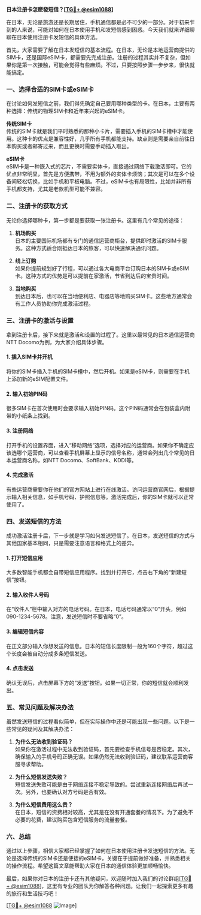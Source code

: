 **日本注册卡怎麽發短信？[[TG💪+ @esim1088](https://t.me/s/esim1088)]**

在日本，无论是旅游还是长期居住，手机通信都是必不可少的一部分。对于初来乍到的人来说，可能对如何在日本使用手机和发短信感到困惑。今天我们就来详细聊聊在日本使用注册卡发短信的具体方法。

首先，大家需要了解在日本发短信的基本流程。在日本，无论是本地运营商提供的SIM卡，还是国际eSIM卡，都需要先完成注册。注册的过程其实并不复杂，但如果你是第一次接触，可能会觉得有些麻烦。不过，只要按照步骤一步步来，很快就能搞定。

### 一、选择合适的SIM卡或eSIM卡

在讨论如何发短信之前，我们得先确定自己要用哪种类型的卡。在日本，主要有两种选择：传统的物理SIM卡和近年来兴起的eSIM卡。

**传统SIM卡**  
传统的SIM卡就是我们平时熟悉的那种小卡片，需要插入手机的SIM卡槽中才能使用。这种卡的优点是兼容性好，几乎所有手机都能支持。缺点则是需要亲自前往日本购买或者邮寄过来，而且更换时需要手动插入取出。

**eSIM卡**  
eSIM卡是一种嵌入式的芯片，不需要实体卡，直接通过网络下载激活即可。它的优点非常明显，首先是方便携带，不用为额外的实体卡烦恼；其次是可以在多个设备间轻松切换，比如手机和平板电脑。不过，eSIM卡也有局限性，比如并非所有手机都支持，尤其是老款机型可能不兼容。

### 二、注册卡的获取方式

无论你选择哪种卡，第一步都是要获取一张注册卡。这里有几个常见的途径：

1. **机场购买**  
   日本的主要国际机场都有专门的通信运营商柜台，提供即时激活的SIM卡服务。这种方式适合刚抵达日本的旅客，可以快速解决通讯问题。

2. **线上订购**  
   如果你提前规划好了行程，可以通过各大电商平台订购日本的SIM卡或eSIM卡。这种方式的优势是可以提前在家激活，节省到达后的宝贵时间。

3. **当地购买**  
   到达日本后，也可以在当地便利店、电器店等地购买SIM卡。这些地方通常会有工作人员协助你完成激活过程。

### 三、注册卡的激活与设置

拿到注册卡后，接下来就是激活和设置的过程了。这里以最常见的日本通信运营商NTT Docomo为例，为大家介绍具体步骤。

#### 1. 插入SIM卡并开机  
将你的SIM卡插入手机的SIM卡槽中，然后开机。如果是eSIM卡，则需要在手机上添加新的eSIM配置文件。

#### 2. 输入初始PIN码  
很多SIM卡在首次使用时会要求输入初始PIN码。这个PIN码通常会在包装盒内附带的小纸条上找到。

#### 3. 注册网络  
打开手机的设置界面，进入“移动网络”选项，选择对应的运营商。如果你不确定应该选哪个运营商，可以查看手机屏幕上显示的信号名称，通常会列出几个常见的日本运营商名称，如NTT Docomo、SoftBank、KDDI等。

#### 4. 完成激活  
有些运营商需要你在他们的官方网站上进行在线激活。访问运营商官网后，根据提示输入相关信息，如手机号码、护照信息等。激活完成后，你的SIM卡就可以正常使用了。

### 四、发送短信的方法

成功激活注册卡后，下一步就是学习如何发送短信了。在日本，发送短信的方式与其他国家基本相同，只是需要注意语言和格式上的差异。

#### 1. 打开短信应用  
大多数智能手机都会自带短信应用程序。找到并打开它，点击右下角的“新建短信”按钮。

#### 2. 输入收件人号码  
在“收件人”栏中输入对方的电话号码。在日本，电话号码通常以“0”开头，例如090-1234-5678。注意，发送短信时不要省略“0”。

#### 3. 编辑短信内容  
在正文部分输入你想发送的信息。日本的短信长度限制一般为160个字符，超过这个长度会被自动分成多条短信发送。

#### 4. 点击发送  
确认无误后，点击屏幕下方的“发送”按钮。如果一切正常，你的短信就会顺利发出。

### 五、常见问题及解决办法

虽然发送短信的过程看似简单，但在实际操作中还是可能出现一些问题。以下是一些常见的疑问及其解决办法：

1. **为什么无法收到验证码？**  
   如果你在激活过程中无法收到验证码，首先要检查手机信号是否稳定。其次，确保输入的手机号码正确无误。如果仍然无法收到验证码，建议联系运营商客服寻求帮助。

2. **为什么短信发送失败？**  
   短信发送失败可能是由于网络连接不稳定导致的。尝试重新连接网络后再试一次。另外，也要确认对方号码是否有效。

3. **为什么短信费用这么贵？**  
   在日本，短信的资费相对较高，尤其是在没有开通套餐的情况下。为了避免不必要的花费，建议购买包含短信服务的流量套餐。

### 六、总结

通过以上步骤，相信大家都已经掌握了如何在日本使用注册卡发送短信的方法。无论是选择传统的SIM卡还是便捷的eSIM卡，关键在于提前做好准备，并熟悉相关的操作流程。希望这篇文章能帮助大家在日本的通信体验更加顺畅愉快。

最后，如果你对日本的注册卡还有其他疑问，欢迎随时加入我们的讨论群组[[TG💪+ @esim1088](https://t.me/s/esim1088)]，这里有专业的团队为你解答各种问题。让我们一起探索更多有趣的旅行和生活技巧吧！

[[TG💪+ @esim1088](https://t.me/s/esim1088) ![Image](https://i.postimg.cc/4NQfJmqS/Snipaste-2025-05-13-00-14-12.png)]